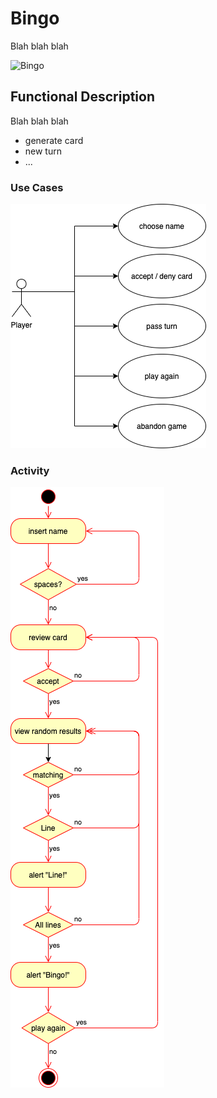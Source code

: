 # Bingo

Blah blah blah

![Bingo](https://media.giphy.com/media/U56VoSyFD8MFcie2k8/source.gif)

## Functional Description

Blah blah blah

- generate card
- new turn
- ...

### Use Cases

![alt Use Cases](./images/bingo-use-cases.png)

### Activity

![alt Activity](./images/bingo-activity.png)